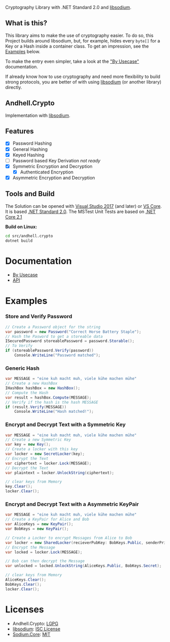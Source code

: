 Cryptography Library with .NET Standard 2.0 and [libsodium](https://github.com/jedisct1/libsodium).

## What is this?
This library aims to make the use of cryptography easier. To do so, this Project builds around libsodium, but, for example, hides every `byte[]` for a Key or a Hash inside a container class. To get an impression, see the [Examples](#examples) below.

To make the entry even simpler, take a look at the ["By Usecase"](docu/By_UseCase.md) documentation.

If already know how to use cryptography and need more flexibility to build strong protocols, you are better of with using [libsodium](https://github.com/jedisct1/libsodium) (or another library) directly.

## Andhell.Crypto
Implementation with [libsodium](https://github.com/jedisct1/libsodium).

## Features
- [x] Password Hashing
- [x] General Hashing
- [x] Keyed Hashing
- [ ] Password based Key Derivation *not ready*
- [x] Symmetric Encryption and Decryption
    - [x] Authenticated Encryption
- [x] Asymmetric Encryption and Decryption

## Tools and Build
The Solution can be opened with [Visual Studio 2017](https://visualstudio.microsoft.com/vs/) (and later) or [VS Core](https://code.visualstudio.com/). It is based [.NET Standard 2.0](https://docs.microsoft.com/en-us/dotnet/standard/net-standard). The MSTest Unit Tests are based on [.NET Core 2.1](https://docs.microsoft.com/en-us/dotnet/core/)

**Build on Linux:**
```bash
cd src/andhell.crypto
dotnet build
```

# Documentation
- [By Usecase](docu/By_UseCase.md)
- [API](docu/API/Andhell.Crypto.Salty.md) 

# Examples
### Store and Verify Password
```cs
// Create a Password object for the string
var password = new Password("Correct Horse Battery Staple");
// Hash the Pasword to get a storeable data
ISecuredPassword storeablePassword = password.Storable();           
// To Verify
if (storeablePassword.Verify(password))
    Console.WriteLine("Password matched");
```

### Generic Hash
```cs
var MESSAGE = "eine kuh macht muh, viele kühe machen mühe"
// Create a new HashBox
IHashBox hashBox = new HashBox();
// Compute the Hash
var result = hashBox.Compute(MESSAGE);
// Verify if the hash is the hash MESSAGE
if (result.Verify(MESSAGE)) 
    Console.WriteLine("Hash matched!");
```

### Encrypt and Decrypt Text with a Symmetric Key
```cs
var MESSAGE = "eine kuh macht muh, viele kühe machen mühe"
// Create a new Symmetric Key
var key = new Key();
// Create a locker with this key
var locker = new SecretLocker(key);
// Encrypt the Text
var ciphertext = locker.Lock(MESSAGE);
// Decrypt the Text
var plaintext = locker.UnlockString(ciphertext);

// clear keys from Memory
key.Clear();
locker.Clear();
```

### Encrypt and Decrypt Text with a Asymmetric KeyPair
```cs
var MESSAGE = "eine kuh macht muh, viele kühe machen mühe"
// Create a KeyPair for Alice and Bob
var AliceKeys = new KeyPair();
var BobKeys = new KeyPair();

// Create a Locker to encrypt Messages from Alice to Bob
var locker = new SharedLocker(recieverPubKey: BobKeys.Public, senderPrivKey: AliceKeys.Secret);
// Encrypt the Message
var locked = locker.Lock(MESSAGE);

// Bob can then decrypt the Message
var unlocked = locked.UnlockString(AliceKeys.Public, BobKeys.Secret);

// clear keys from Memory
AliceKeys.Clear();
BobKeys.Clear();
locker.Clear();
```

# Licenses
- Andhell.Crypto: [LGPG](LICENSE)
- [libsodium](https://github.com/jedisct1/libsodium):  [ISC License](https://github.com/jedisct1/libsodium/blob/master/LICENSE)
- [Sodium.Core](https://github.com/tabrath/libsodium-core): [MIT](https://github.com/tabrath/libsodium-core/blob/master/LICENSE)